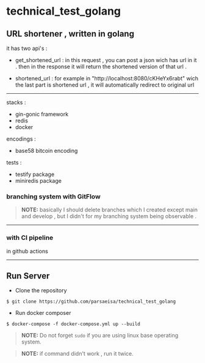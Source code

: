 # technical_test_golang

## URL shortener , written in golang 
it has two api's : 


- get_shortened_url : 
in this request , you can post a json wich has url in it . 
then in the response it will return the shortened version of that url . 

- shortened_url :
for example in 
"http://localhost:8080/cKHeYx6rabt"
wich the last part is shortened url , it will automatically redirect to original url

--------
stacks :
- gin-gonic framework
- redis 
- docker 

encodings :
- base58 bitcoin encoding

tests :
- testify package
- miniredis package

### branching system with GitFlow 
> **NOTE:** basically I should delete branches which I created except main and develop  , but I didn't for my branching system being observable  . 
--------

### with CI pipeline
in github actions 

--------

## Run Server
- Clone the repository
```shell script 
$ git clone https://github.com/parsaeisa/technical_test_golang
```

- Run docker composer 
```shell script
$ docker-compose -f docker-compose.yml up --build
```

> **NOTE:** Do not forget `sudo` if you are using linux base operating system.

> **NOTE:** if command didn't work , run it twice.